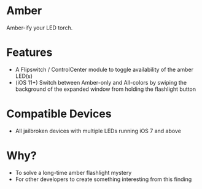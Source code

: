 Amber
=========
Amber-ify your LED torch.

Features
=========

- A Flipswitch / ControlCenter module to toggle availability of the amber LED(s)
- (iOS 11+) Switch between Amber-only and All-colors by swiping the background of the expanded window from holding the flashlight button

Compatible Devices
=========

- All jailbroken devices with multiple LEDs running iOS 7 and above

Why?
=========

- To solve a long-time amber flashlight mystery
- For other developers to create something interesting from this finding
